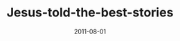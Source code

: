 ---
layout: music 
title: "Jesus-told-the-best-stories"
series: "Jesus: The Greatest Show on Earth"
date: 2011-08-01 
description: "We'll be hearing from people in the community about where and how they see Jesus."
audio: "http://www.crossroads.net/players/media/hq/073011_1145.mp3"
audio-duration: "48:41"
---
